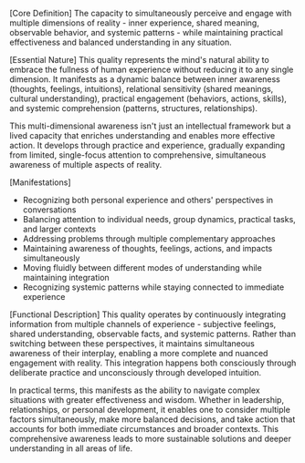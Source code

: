 [Core Definition]
The capacity to simultaneously perceive and engage with multiple dimensions of reality - inner experience, shared meaning, observable behavior, and systemic patterns - while maintaining practical effectiveness and balanced understanding in any situation.

[Essential Nature]
This quality represents the mind's natural ability to embrace the fullness of human experience without reducing it to any single dimension. It manifests as a dynamic balance between inner awareness (thoughts, feelings, intuitions), relational sensitivity (shared meanings, cultural understanding), practical engagement (behaviors, actions, skills), and systemic comprehension (patterns, structures, relationships).

This multi-dimensional awareness isn't just an intellectual framework but a lived capacity that enriches understanding and enables more effective action. It develops through practice and experience, gradually expanding from limited, single-focus attention to comprehensive, simultaneous awareness of multiple aspects of reality.

[Manifestations]
- Recognizing both personal experience and others' perspectives in conversations
- Balancing attention to individual needs, group dynamics, practical tasks, and larger contexts
- Addressing problems through multiple complementary approaches
- Maintaining awareness of thoughts, feelings, actions, and impacts simultaneously
- Moving fluidly between different modes of understanding while maintaining integration
- Recognizing systemic patterns while staying connected to immediate experience

[Functional Description]
This quality operates by continuously integrating information from multiple channels of experience - subjective feelings, shared understanding, observable facts, and systemic patterns. Rather than switching between these perspectives, it maintains simultaneous awareness of their interplay, enabling a more complete and nuanced engagement with reality. This integration happens both consciously through deliberate practice and unconsciously through developed intuition.

In practical terms, this manifests as the ability to navigate complex situations with greater effectiveness and wisdom. Whether in leadership, relationships, or personal development, it enables one to consider multiple factors simultaneously, make more balanced decisions, and take action that accounts for both immediate circumstances and broader contexts. This comprehensive awareness leads to more sustainable solutions and deeper understanding in all areas of life.